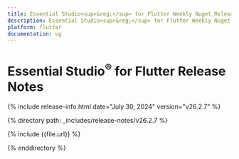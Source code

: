 ```yaml
---
title: Essential Studio<sup>&reg;</sup> for Flutter Weekly Nuget Release Release Notes  
description: Essential Studio<sup>&reg;</sup> for Flutter Weekly Nuget Release Release Notes  
platform: flutter
documentation: ug
---
```


# Essential Studio<sup>&reg;</sup> for Flutter Release Notes  

{% include release-info.html date="July 30, 2024" version="v26.2.7" %} 

{% directory path: _includes/release-notes/v26.2.7 %}

{% include {{file.url}} %}

{% enddirectory %}